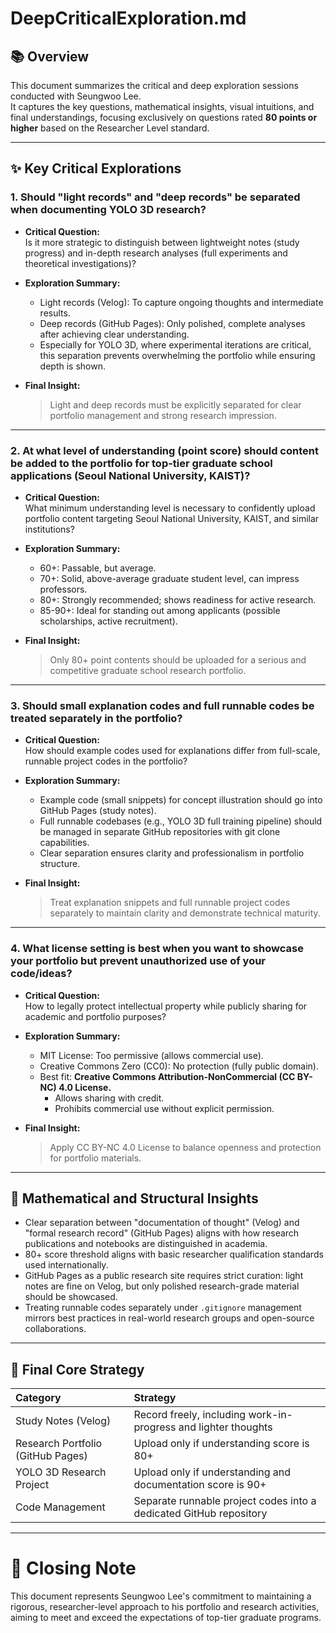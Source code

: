 # DeepCriticalExploration.md

## 📚 Overview

This document summarizes the critical and deep exploration sessions conducted with Seungwoo Lee.  
It captures the key questions, mathematical insights, visual intuitions, and final understandings, focusing exclusively on questions rated **80 points or higher** based on the Researcher Level standard.

---

## ✨ Key Critical Explorations

### 1. Should "light records" and "deep records" be separated when documenting YOLO 3D research?

- **Critical Question:**  
  Is it more strategic to distinguish between lightweight notes (study progress) and in-depth research analyses (full experiments and theoretical investigations)?

- **Exploration Summary:**  
  - Light records (Velog): To capture ongoing thoughts and intermediate results.
  - Deep records (GitHub Pages): Only polished, complete analyses after achieving clear understanding.
  - Especially for YOLO 3D, where experimental iterations are critical, this separation prevents overwhelming the portfolio while ensuring depth is shown.

- **Final Insight:**  
  > Light and deep records must be explicitly separated for clear portfolio management and strong research impression.

---

### 2. At what level of understanding (point score) should content be added to the portfolio for top-tier graduate school applications (Seoul National University, KAIST)?

- **Critical Question:**  
  What minimum understanding level is necessary to confidently upload portfolio content targeting Seoul National University, KAIST, and similar institutions?

- **Exploration Summary:**  
  - 60+: Passable, but average.
  - 70+: Solid, above-average graduate student level, can impress professors.
  - 80+: Strongly recommended; shows readiness for active research.
  - 85-90+: Ideal for standing out among applicants (possible scholarships, active recruitment).

- **Final Insight:**  
  > Only 80+ point contents should be uploaded for a serious and competitive graduate school research portfolio.

---

### 3. Should small explanation codes and full runnable codes be treated separately in the portfolio?

- **Critical Question:**  
  How should example codes used for explanations differ from full-scale, runnable project codes in the portfolio?

- **Exploration Summary:**  
  - Example code (small snippets) for concept illustration should go into GitHub Pages (study notes).
  - Full runnable codebases (e.g., YOLO 3D full training pipeline) should be managed in separate GitHub repositories with git clone capabilities.
  - Clear separation ensures clarity and professionalism in portfolio structure.

- **Final Insight:**  
  > Treat explanation snippets and full runnable project codes separately to maintain clarity and demonstrate technical maturity.

---

### 4. What license setting is best when you want to showcase your portfolio but prevent unauthorized use of your code/ideas?

- **Critical Question:**  
  How to legally protect intellectual property while publicly sharing for academic and portfolio purposes?

- **Exploration Summary:**  
  - MIT License: Too permissive (allows commercial use).
  - Creative Commons Zero (CC0): No protection (fully public domain).
  - Best fit: **Creative Commons Attribution-NonCommercial (CC BY-NC) 4.0 License.**
    - Allows sharing with credit.
    - Prohibits commercial use without explicit permission.

- **Final Insight:**  
  > Apply CC BY-NC 4.0 License to balance openness and protection for portfolio materials.

---

## 🧠 Mathematical and Structural Insights

- Clear separation between "documentation of thought" (Velog) and "formal research record" (GitHub Pages) aligns with how research publications and notebooks are distinguished in academia.
- 80+ score threshold aligns with basic researcher qualification standards used internationally.
- GitHub Pages as a public research site requires strict curation: light notes are fine on Velog, but only polished research-grade material should be showcased.
- Treating runnable codes separately under `.gitignore` management mirrors best practices in real-world research groups and open-source collaborations.

---

## 🎯 Final Core Strategy

| Category | Strategy |
|:---|:---|
| Study Notes (Velog) | Record freely, including work-in-progress and lighter thoughts |
| Research Portfolio (GitHub Pages) | Upload only if understanding score is 80+ |
| YOLO 3D Research Project | Upload only if understanding and documentation score is 90+ |
| Code Management | Separate runnable project codes into a dedicated GitHub repository |

---

# 🚀 Closing Note

This document represents Seungwoo Lee's commitment to maintaining a rigorous, researcher-level approach to his portfolio and research activities, aiming to meet and exceed the expectations of top-tier graduate programs.

